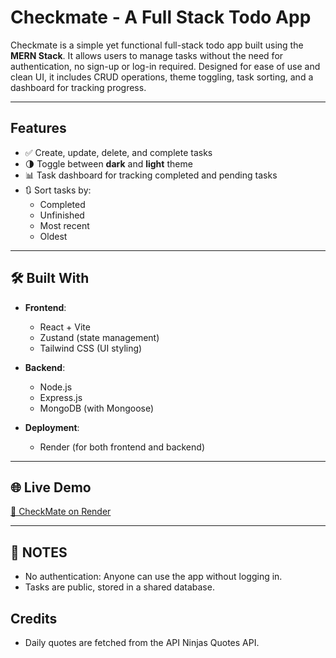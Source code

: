 # Checkmate - A Full Stack Todo App

Checkmate is a simple yet functional full-stack todo app built using the **MERN Stack**. It allows users to manage tasks without the need for authentication, no sign-up or log-in required. Designed for ease of use and clean UI, it includes CRUD operations, theme toggling, task sorting, and a dashboard for tracking progress.

---

## Features

- ✅ Create, update, delete, and complete tasks
- 🌗 Toggle between **dark** and **light** theme
- 📊 Task dashboard for tracking completed and pending tasks
- 🔃 Sort tasks by:
  - Completed
  - Unfinished
  - Most recent
  - Oldest

---

## 🛠️ Built With

- **Frontend**:
  - React + Vite
  - Zustand (state management)
  - Tailwind CSS (UI styling)

- **Backend**:
  - Node.js
  - Express.js
  - MongoDB (with Mongoose)

- **Deployment**:
  - Render (for both frontend and backend)

---

## 🌐 Live Demo

[🔗 CheckMate on Render](https://checkmate-todo.onrender.com)  

---

## 📌 NOTES

- No authentication: Anyone can use the app without logging in.
- Tasks are public, stored in a shared database.

## Credits
- Daily quotes are fetched from the API Ninjas Quotes API.
